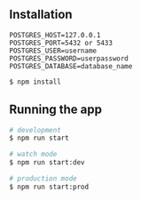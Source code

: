## Installation

``` Create .env file in main directory and set PostgreSQL database connection variables like:
POSTGRES_HOST=127.0.0.1
POSTGRES_PORT=5432 or 5433
POSTGRES_USER=username
POSTGRES_PASSWORD=userpassword
POSTGRES_DATABASE=database_name

```

```bash
$ npm install
```

## Running the app

```bash
# development
$ npm run start

# watch mode
$ npm run start:dev

# production mode
$ npm run start:prod
```

